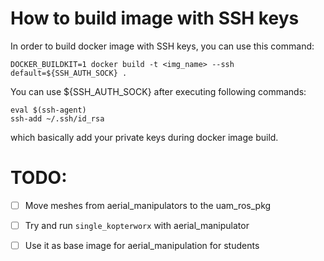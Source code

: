 # How to build image with SSH keys


In order to build docker image with SSH keys, you can use this command: 

```
DOCKER_BUILDKIT=1 docker build -t <img_name> --ssh default=${SSH_AUTH_SOCK} .
```

You can use ${SSH_AUTH_SOCK} after executing following commands: 
```
eval $(ssh-agent)
ssh-add ~/.ssh/id_rsa
```

which basically add your private keys during docker image build. 

# TODO: 
- [ ] Move meshes from aerial_manipulators to the uam_ros_pkg
- [ ] Try and run `single_kopterworx` with aerial_manipulator
- [ ] Use it as base image for aerial_manipulation for students 

